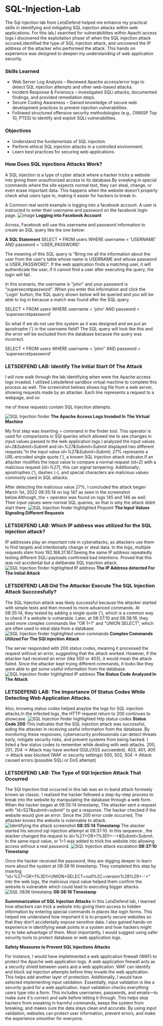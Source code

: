 # SQL-Injection-Lab




The Sql injection lab from LetsDefend helped me enhance my practical skills in identifying and mitigating SQL injection attacks within web applications. For this lab,I searched for vulnerabiltiites within Apachi access logs.I discovered the exploitation phase of when the SQL injection attack occured,identified the type of SQL injection attack, and uncovered the IP address of the attacker who performed the attack. This hands on experience was designed to deepen my understanding of web application security. 


### Skills Learned

- Web Server Log Analysis – Reviewed Apache access/error logs to detect SQL injection attempts and other web-based attacks.
- Incident Response & Forensics – Investigated SQLi attacks, documented findings, and provided remediation steps.
- Secure Coding Awareness – Gained knowledge of secure web development practices to prevent injection vulnerabilities.
- Followed structured offensive security methodologies (e.g., OWASP Top 10, PTES) to identify and exploit SQLi vulnerabilities.
### Objectives 
- Understand the fundamentals of SQL injection.
- Perform ethical SQL injection attacks in a controlled environment.
- Learn best practices for securing web applications.

### How Does SQL injections Attacks Work?
A SQL injection is a type of cyber attack where a hacker tricks a website into giving them unauthorized access to its database.By sneaking in special commands where the site expects normal text, they can steal, change, or even erase important data. This happens when the website doesn’t properly check what users type in, making it easier for hackers to break in.

A Common real world example is logging into a facebook account. A user is instructed to enter their username and password on the facebook login page. 
![image](https://github.com/user-attachments/assets/499068a1-b128-4e57-ad4e-1e275772848e)
**Logging into Facebook Account**


 Across, Facebook will use this username and password information to create an SQL query like the one below:

**A SQL Statement**
SELECT * FROM users WHERE username = 'USERNAME’ AND password = 'USER_PASSWORD'

The meaning of this SQL query is "Bring me all the information about the user from the user's table whose name is USERNAME and whose password is USER_PASSWORD". If the web application finds a matching user, it will authenticate the user, if it cannot find a user after executing the query, the login will fail.

In this scenario, the username is "john" and your password is "supersecretpassword". When you enter this information and click the 'Login' button, the SQL query shown below will be queried and you will be able to log in because a match was found after the SQL query.

SELECT * FROM users WHERE username = ‘john’ AND password = 'supersecretpassword'

So what if we do not use this system as it was designed and we put an apostrophe (') in the username field? The SQL query will look like this and the error will be excluded from the database because the query was incorrect.

SELECT * FROM users WHERE username = ‘john’’ AND password = 'supersecretpassword'
### LETSDEFEND LAB: Identify The Initial Start Of The Attack
I will now walk through the lab identifying when were the Apache access logs invaded. I utilized Letsdefend sandbox virtual machine to complete this process as well. The screenshot belows shows log file from a web server, showing requests made by an attacker. Each line represents a request to a webpage, and so

me of these requests contain SQL Injection attempts.


![SQL Injection finder](https://github.com/user-attachments/assets/c676df15-14ac-4326-8e9f-a78cbcce972e)
 **The Apache Access Logs Invaded In The Virtual Machine**
 
My first step was inserting = command in the finder tool. This operator is used for comparisons in SQl queries which allowed me to see changes in input values passed to the web application logs.I analyzed the input values *id=2&Submit=Submit*  and  *id=%27&Submit=Submit* displayed two different requests."In the input value *id=%27&Submit=Submit*; *27%* represents a URL-encoded single quote ('), a known SQL Injection attack indicator.If an attacker modifies the input value to compare a normal request (*id=2*) with a malicious request (*id=%27*), this can signal tampering.
Additionally; apostrophes ('), dashes (-), and special characters are malicious values commonly used in SQL attacks. 

After detecting the malicious value *27%*, I concluded the attack began March 1st, 2022 08:35:14 on log 147 as seen in the screenshot below.Although, the = operator was found on logs 145 and 146 as well. Their input values were normal SQL queries, so that is why the attack didnt start there. 
![SQL Injection finder highlighted Pinpoint ](https://github.com/user-attachments/assets/02b7726e-6c99-4f97-b5ac-c610b3e0fb62)
**The Input Values Signaling Different Requests**

### LETSDEFEND LAB: Which IP address was utilized for the SQL injection attack? 
IP addresses play an important role in cyberattacks, as attackers use them to find targets and intentionally change or steal data.
In the logs, multiple requests stem from 192.168.31.167.Seeing the same IP address repeatedly testing different SQLi payloads confirmed bad intentions. 
Proved that this was not accidental but a deliberate SQL Injection attack.
![SQL Injection finder highlighted IP address](https://github.com/user-attachments/assets/2ec21b6e-478b-4c8d-a451-6dc23f213e5d)
**The IP Address detected For The Initial Attack**
### LETSDEFEND LAB:Did The Attacker Execute The SQL Injection Attack Succcesfully?
The SQL Injection attack was likely successful because the attacker started with simple tests and then moved to more advanced commands. At 08:35:14, they tested by adding a single quote ('), which is a common way to check if a website is vulnerable. Later, at 08:37:10 and 08:38:16, they used more complex commands like "OR 1=1" and "UNION SELECT", which are often used to steal data from a database.![SQL Injection finder highlighted union commands](https://github.com/user-attachments/assets/b2071f5c-53cc-4540-b7a9-70d4c2778fe2)
**Complex Commands Utilized For The SQl injection Attack**


 The server responded with 200 status codes, meaning it processed the request without an error, suggesting that the attack worked. However, if the attacker had received an error (like 500 or 403), it would mean the attack failed. Since the attacker kept trying different commands, it looks like they were able to get some useful information from the database.
![SQL Injection finder highlighted IP address](https://github.com/user-attachments/assets/697e01f9-e108-42f9-9ecf-cd08698522d8)
**The Status Code Analyzed In The Attack**

### LETSDEFEND LAB: The Importance Of Status Codes While Detecting Web Application Attacks. 
Also, knowing status codes helped anaylze the logs for SQL injection attacks.In the infected logs, the HTTP request return to 200 continues to showcase. 
![SQL Injection finder highlighted http status codes](https://github.com/user-attachments/assets/31d3ce7c-b359-4368-a379-b6f20ab61795)
 **Status Code 200**
This indicates that the SQL injection attack was successful, aiding the attacker in receiving useful information from the database. 
By monitoring these responses, cybersecurity professionals can detect threats early, mitigate security risks, and prevent systems from being hacked.
I listed a few status codes to remember while dealing with web attacks. 
200, 201, 204 → Attack may have worked (SQLi/XSS succeeded).
403, 401, 405 → Attack was blocked (WAF or security settings)
 500, 502, 504 → Attack caused errors (possible SQLi or DoS attempt)

### LETSDEFEND LAB: The Type of SQl Injection Attack That Occurred
The SQl Injection that occurred in this lab was an in-band attack formeely known as classic.
I realized the hacker followed a step-by-step process to break into the website by manipulating the database through a web form. When the hacker began at 08:35:14 timestamp, The attacker sent a request with "Id=527&submit=submit" to get a response. The hacker checked if the website would give an error. Since the 200 error code occurred, The attacker knows the website is vulernable to attack. 
![Identifying the attack screenshot ](https://github.com/user-attachments/assets/192239b5-befa-44be-bf4b-2424aaf56811)
**08:35:14 Timestamp**
The atacker started his second sql injection attempt at 08:37:10. In this sequence , the atacker changed the request to id=%27+OR+1%3D1+--+&Submit=Submit. In the same input value, or 1=1 was added to trick the website into allowing access without a real password. 
![SQL Injection attack escalation ](https://github.com/user-attachments/assets/11f2363c-7220-4a95-a69a-043a13eb579a)
**08:37:10 Timestamp**

Once the hacker received the password, they are digging deeper to learn more about the system at 08:38:16 timestamp. They completed this step by insertng "id=%27+OR+1%3D1+UNION+SELECT+null%2C+version%28%29+--+"
into the web logs, the malicious input value helped them confirm the website is vulnerable which could lead to executing bigger attacks. 
![SQL 0836 timestamp](https://github.com/user-attachments/assets/14c4e294-48b0-45da-b2ad-7f302a953031)
**08:38:16 Timestamp**


**Summmarization of SQL Injection Attacks**
In this LetsDefend lab, I learned how attackers can trick a website into giving them access to hidden information by entering special commands in places like login forms. This helped me understand how important it is to properly secure websites so that they don’t accidentally expose sensitive data. I also gained hands-on experience in identifying weak points in a system and how hackers might try to take advantage of them. Most importantly, I would suggest using safer security tools to protect database or web application logs. 

**Safety Measures to Prevent SQL Injections Attacks**

For instance, I would have impletmented a web application firewall (WAF) to protect the Apache web application logs. A web application firewall acts as a security shield between users and a web application. WAF can identify and block sql injection attempts before they invade the web application. This helps add another layer of protection. 
Additionally, I would have selected implementing input validation. Essentially, input validation is like a security guard for a web application. Input validation checks everything users type into a form. This includes usernames, passwords, and  emails—to make sure it's correct and safe before letting it through. This helps stop hackers from sneaking in harmful commands, keeps the system from breaking, and makes sure the data stays clean and accurate. By using input validation, websites can protect user information, prevent errors, and make the experience smoother for everyone.


